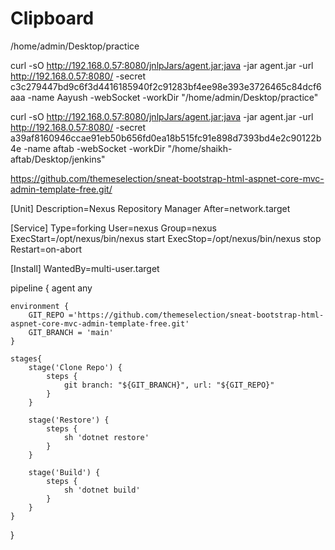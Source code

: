 # Clipboard

/home/admin/Desktop/practice

curl -sO http://192.168.0.57:8080/jnlpJars/agent.jar;java -jar agent.jar -url http://192.168.0.57:8080/ -secret c3c279447bd9c6f3d4416185940f2c91283bf4ee98e393e3726465c84dcf6aaa -name Aayush -webSocket -workDir "/home/admin/Desktop/practice"


curl -sO http://192.168.0.57:8080/jnlpJars/agent.jar;java -jar agent.jar -url http://192.168.0.57:8080/ -secret a39af8160946ccae91eb50b656fd0ea18b515fc91e898d7393bd4e2c90122b4e -name aftab -webSocket -workDir "/home/shaikh-aftab/Desktop/jenkins"

https://github.com/themeselection/sneat-bootstrap-html-aspnet-core-mvc-admin-template-free.git/

[Unit]
Description=Nexus Repository Manager
After=network.target

[Service]
Type=forking
User=nexus
Group=nexus
ExecStart=/opt/nexus/bin/nexus start
ExecStop=/opt/nexus/bin/nexus stop
Restart=on-abort

[Install]
WantedBy=multi-user.target




pipeline {
    agent any
    
    environment {
        GIT_REPO ='https://github.com/themeselection/sneat-bootstrap-html-aspnet-core-mvc-admin-template-free.git'
        GIT_BRANCH = 'main'
    }
    
    stages{
        stage('Clone Repo') {
            steps {
                git branch: "${GIT_BRANCH}", url: "${GIT_REPO}"
            }
        }
        
        stage('Restore') {
            steps {
                sh 'dotnet restore'
            }
        }
        
        stage('Build') {
            steps {
                sh 'dotnet build'
            }
        }
    }
    
}
